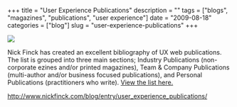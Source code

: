 +++
title = "User Experience Publications"
description = ""
tags = ["blogs", "magazines", "publications", "user experience"]
date = "2009-08-18"
categories = ["blog"]
slug = "user-experience-publications"
+++



  <div class="notebook-screenshot"><a href="http://www.nickfinck.com/blog/entry/user_experience_publications/"><img src="//konigi.com/media/bluga/wt4a8afe9235561.jpg"/></a></div><p>Nick Finck has created an excellent bibliography of UX web publications. The list is grouped into three main sections; Industry Publications (non-corporate ezines and/or printed magazines), Team &amp; Company Publications (multi-author and/or business focused publications), and Personal Publications (practitioners who write).  <a href="http://www.nickfinck.com/blog/entry/user_experience_publications/">View the list here.</a></p>
    
  <a href="http://www.nickfinck.com/blog/entry/user_experience_publications/">http://www.nickfinck.com/blog/entry/user_experience_publications/</a>
